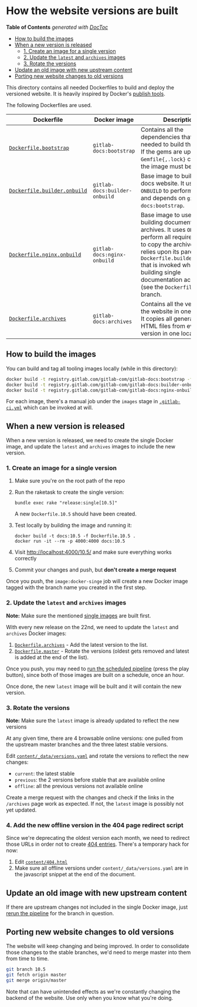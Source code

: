 # How the website versions are built

<!-- START doctoc generated TOC please keep comment here to allow auto update -->
<!-- DON'T EDIT THIS SECTION, INSTEAD RE-RUN doctoc TO UPDATE -->
**Table of Contents**  *generated with [DocToc](https://github.com/thlorenz/doctoc)*

- [How to build the images](#how-to-build-the-images)
- [When a new version is released](#when-a-new-version-is-released)
    - [1. Create an image for a single version](#1-create-an-image-for-a-single-version)
    - [2. Update the `latest` and `archives` images](#2-update-the-latest-and-archives-images)
    - [3. Rotate the versions](#3-rotate-the-versions)
- [Update an old image with new upstream content](#update-an-old-image-with-new-upstream-content)
- [Porting new website changes to old versions](#porting-new-website-changes-to-old-versions)

<!-- END doctoc generated TOC please keep comment here to allow auto update -->

This directory contains all needed Dockerfiles to build and deploy the
versioned website. It is heavily inspired by Docker's
[publish tools](https://github.com/docker/docker.github.io/tree/publish-tools).

The following Dockerfiles are used.

| Dockerfile | Docker image | Description |
| ---------- | ------------ | ----------- |
| [`Dockerfile.bootstrap`](Dockerfile.bootstrap) | `gitlab-docs:bootstrap` | Contains all the dependencies that are needed to build the website. If the gems are updated and `Gemfile{,.lock}` changes, the image must be rebuilt. |
| [`Dockerfile.builder.onbuild`](Dockerfile.builder.onbuild) | `gitlab-docs:builder-onbuild` | Base image to build the docs website. It uses `ONBUILD` to perform all steps and depends on `gitlab-docs:bootstrap`. |
| [`Dockerfile.nginx.onbuild`](Dockerfile.nginx.onbuild) | `gitlab-docs:nginx-onbuild` | Base image to use for building documentation archives. It uses `ONBUILD` to perform all required steps to copy the archive, and relies upon its parent `Dockerfile.builder.onbuild` that is invoked when building single documentation achives (see the `Dockerfile` of each branch. |
| [`Dockerfile.archives`](Dockerfile.archives) | `gitlab-docs:archives` | Contains all the versions of the website in one archive. It copies all generated HTML files from every version in one location. |

## How to build the images

You can build and tag all tooling images locally (while in this directory):

```sh
docker build -t registry.gitlab.com/gitlab-com/gitlab-docs:bootstrap -f Dockerfile.bootstrap ../
docker build -t registry.gitlab.com/gitlab-com/gitlab-docs:builder-onbuild -f Dockerfile.builder.onbuild ../
docker build -t registry.gitlab.com/gitlab-com/gitlab-docs:nginx-onbuild -f Dockerfile.nginx.onbuild ../
```

For each image, there's a manual job under the `images` stage in
[`.gitlab-ci.yml`](../.gitlab-ci.yml) which can be invoked at will.

## When a new version is released

When a new version is released, we need to create the single Docker image,
and update the `latest` and `archives` images to include the new version.

### 1. Create an image for a single version

1. Make sure you're on the root path of the repo
1. Run the raketask to create the single version:

    ```
    bundle exec rake "release:single[10.5]"
    ```

    A new `Dockerfile.10.5` should have been created.

1. Test locally by building the image and running it:

    ```
    docker build -t docs:10.5 -f Dockerfile.10.5 .
    docker run -it --rm -p 4000:4000 docs:10.5
    ```

1. Visit <http://localhost:4000/10.5/> and make sure everything works correctly
1. Commit your changes and push, but **don't create a merge request**

Once you push, the `image:docker-singe` job will create a new Docker image
tagged with the branch name you created in the first step.

### 2. Update the `latest` and `archives` images

**Note:**
Make sure the mentioned [single images](#create-an-image-for-a-single-version)
are built first.

With every new release on the 22nd, we need to update the `latest` and `archives`
Docker images:

1. [`Dockerfile.archives`](Dockerfile.archives) - Add the latest version to the
   list.
1. [`Dockerfile.master`](../Dockerfile.master) - Rotate the versions (oldest
   gets removed and latest is added at the end of the list).

Once you push, you may need to [run the scheduled pipeline](https://gitlab.com/gitlab-com/gitlab-docs/pipeline_schedules)
(press the play button), since both of those images are built on a schedule,
once an hour.

Once done, the new `latest` image will be built and it will contain the new
version.

### 3. Rotate the versions

**Note:**
Make sure the `latest` image is already updated to reflect the new versions

At any given time, there are 4 browsable online versions: one pulled from
the upstream master branches and the three latest stable versions.

Edit [`content/_data/versions.yaml`](../content/_data/versions.yaml) and rotate
the versions to reflect the new changes:

- `current`: the latest stable
- `previous`: the 2 versions before stable that are available online
- `offline`: all the previous versions not available online

Create a merge request with the changes and check if the links in the `/archives`
page work as expected. If not, the `latest` image is possibly not yet updated.

### 4. Add the new offline version in the 404 page redirect script

Since we're deprecating the oldest version each month, we need to redirect
those URLs in order not to create [404 entries](https://gitlab.com/gitlab-com/gitlab-docs/issues/221).
There's a temporary hack for now:

1. Edit [`content/404.html`](../content/404.html)
1. Make sure all offline versions under `content/_data/versions.yaml` are
   in the javascript snippet at the end of the document.

## Update an old image with new upstream content

If there are upstream changes not included in the single Docker image, just
[rerun the pipeline](https://gitlab.com/gitlab-com/gitlab-docs/pipelines/new)
for the branch in question.

## Porting new website changes to old versions

The website will keep changing and being improved. In order to consolidate
those changes to the stable branches, we'd need to merge master into them
from time to time.

```sh
git branch 10.5
git fetch origin master
git merge origin/master
```

Note that can have unintended effects as we're constantly changing the backend
of the website. Use only when you know what you're doing.
